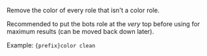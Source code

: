 Remove the color of every role that isn't a color role.

Recommended to put the bots role at the *very* top before using for maximum results (can be moved back down later).

Example: `{prefix}color clean`
